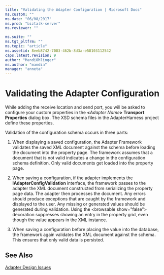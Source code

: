 ```yaml
---
title: "Validating the Adapter Configuration | Microsoft Docs"
ms.custom: ""
ms.date: "06/08/2017"
ms.prod: "biztalk-server"
ms.reviewer: ""

ms.suite: ""
ms.tgt_pltfrm: ""
ms.topic: "article"
ms.assetid: 8eeb8742-7083-462b-8d3a-e58103112542
caps.latest.revision: 9
author: "MandiOhlinger"
ms.author: "mandia"
manager: "anneta"
---
```

# Validating the Adapter Configuration
While adding the receive location and send port, you will be asked to configure your custom properties in the <strong>\<</strong><em>Adapter Name</em><strong>\> Transport Properties</strong> dialog box. The XSD schema files in the AdapterHarness project define these properties.  
  
 Validation of the configuration schema occurs in three parts:  
  
1.  When displaying a saved configuration, the Adapter Framework validates the saved XML document against the schema before loading the document into the property page. The framework assumes that a document that is not valid indicates a change in the configuration schema definition. Only valid documents get loaded into the property page.  
  
2.  When saving a configuration, if the adapter implements the **IAdapterConfigValidation** interface, the framework passes to the adapter the XML document constructed from serializing the property page data. The adapter then processes the document. Any errors should produce exceptions that are caught by the framework and displayed to the user. Any missing or generated values should be generated during validation. Using the \<browsable show="false"\> decoration suppresses showing an entry in the property grid, even though the value appears in the XML instance.  
  
3.  When saving a configuration before placing the value into the database, the framework again validates the XML document against the schema. This ensures that only valid data is persisted.  
  
## See Also  
 [Adapter Design Issues](../core/adapter-design-issues.md)